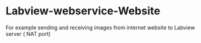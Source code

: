 # Labview-webservice-Website
For example sending and receiving images from internet website to Labview server ( NAT port)
